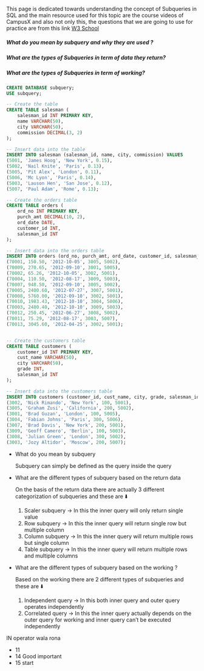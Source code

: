 This page is dedicated towards understanding the concept of Subqueries in SQL and the main resource used for this topic are the course videos of CampusX and also not only this, the questions that we are going to use for practice are from this link [W3 School](https://www.w3resource.com/sql-exercises/subqueries/index.php)


##### What do you mean by subquery and why they are used ? 

##### What are the types of Subqueries in term of data they return?

##### What are the types of Subqueries in term of working?



```SQL
CREATE DATABASE subquery;
USE subquery;

-- Create the table
CREATE TABLE salesman (
    salesman_id INT PRIMARY KEY,
    name VARCHAR(50),
    city VARCHAR(50),
    commission DECIMAL(3, 2)
);

-- Insert data into the table
INSERT INTO salesman (salesman_id, name, city, commission) VALUES
(5001, 'James Hoog', 'New York', 0.15),
(5002, 'Nail Knite', 'Paris', 0.13),
(5005, 'Pit Alex', 'London', 0.11),
(5006, 'Mc Lyon', 'Paris', 0.14),
(5003, 'Lauson Hen', 'San Jose', 0.12),
(5007, 'Paul Adam', 'Rome', 0.13);

-- Create the orders table
CREATE TABLE orders (
    ord_no INT PRIMARY KEY,
    purch_amt DECIMAL(10, 2),
    ord_date DATE,
    customer_id INT,
    salesman_id INT
);

-- Insert data into the orders table
INSERT INTO orders (ord_no, purch_amt, ord_date, customer_id, salesman_id) VALUES
(70001, 150.50, '2012-10-05', 3005, 5002),
(70009, 270.65, '2012-09-10', 3001, 5005),
(70002, 65.26, '2012-10-05', 3002, 5001),
(70004, 110.50, '2012-08-17', 3009, 5003),
(70007, 948.50, '2012-09-10', 3005, 5002),
(70005, 2400.60, '2012-07-27', 3007, 5001),
(70008, 5760.00, '2012-09-10', 3002, 5001),
(70010, 1983.43, '2012-10-10', 3004, 5006),
(70003, 2480.40, '2012-10-10', 3009, 5003),
(70012, 250.45, '2012-06-27', 3008, 5002),
(70011, 75.29, '2012-08-17', 3003, 5007),
(70013, 3045.60, '2012-04-25', 3002, 5001);


-- Create the customers table
CREATE TABLE customers (
    customer_id INT PRIMARY KEY,
    cust_name VARCHAR(50),
    city VARCHAR(50),
    grade INT,
    salesman_id INT
);

-- Insert data into the customers table
INSERT INTO customers (customer_id, cust_name, city, grade, salesman_id) VALUES
(3002, 'Nick Rimando', 'New York', 100, 5001),
(3005, 'Graham Zusi', 'California', 200, 5002),
(3001, 'Brad Guzan', 'London', 100, 5005),
(3004, 'Fabian Johns', 'Paris', 300, 5006),
(3007, 'Brad Davis', 'New York', 200, 5001),
(3009, 'Geoff Camero', 'Berlin', 100, 5003),
(3008, 'Julian Green', 'London', 300, 5002),
(3003, 'Jozy Altidor', 'Moscow', 200, 5007);

```



- What do you mean by subquery
    
    Subquery can simply be defined as the query inside the query
    
- What are the different types of subquery based on the return data
    
    On the basis of the return data there are actually 3 different categorization of subqueries and these are ⬇️
    
    1. Scaler subquery → In this the inner query will only return single value
    2. Row subquery → In this the inner query will return single row but multiple column
    3. Column subquery → In this the inner query will return multiple rows but single column
    4. Table subquery → In this the inner query will return multiple rows and multiple columns
- What are the different types of subquery based on the working ?
    
    Based on the working there are 2 different types of subqueries and these are ⬇️
    
    1. Independent query → In this both inner query and outer query operates independently
    2. Correlated query → In this the inner query actually depends on the outer query for working and inner query can’t be executed independently


IN operator wala rona

- 11
- 14 Good important
- 15 start